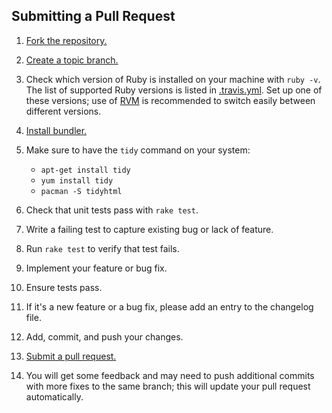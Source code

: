## Submitting a Pull Request

1. [Fork the repository.][fork]
2. [Create a topic branch.][branch]
3. Check which version of Ruby is installed on your machine with `ruby -v`.
   The list of supported Ruby versions is listed in [.travis.yml][travis_yml].
   Set up one of these versions; use of [RVM][rvm] is recommended to switch
   easily between different versions.
4. [Install bundler.][bundler]
5. Make sure to have the `tidy` command on your system:

   * `apt-get install tidy`
   * `yum install tidy`
   * `pacman -S tidyhtml`

6. Check that unit tests pass with `rake test`.
7. Write a failing test to capture existing bug or lack of feature.
8. Run `rake test` to verify that test fails.
9. Implement your feature or bug fix.
10. Ensure tests pass.
11. If it's a new feature or a bug fix, please add an entry to the changelog file.
12. Add, commit, and push your changes.
13. [Submit a pull request.][pr]
14. You will get some feedback and may need to push additional commits
    with more fixes to the same branch; this will update your pull request
    automatically.

[branch]: http://git-scm.com/book/en/Git-Branching-Branching-Workflows#Topic-Branches
[bundler]: http://bundler.io
[fork]: https://help.github.com/articles/fork-a-repo
[pr]: https://help.github.com/articles/using-pull-requests
[rvm]: https://rvm.io
[travis_yml]: https://github.com/vmg/greenmat/blob/master/.travis.yml
